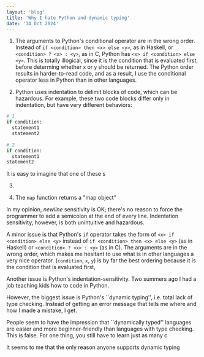```yaml
---
layout: 'blog'
title: 'Why I hate Python and dynamic typing'
date: '14 Oct 2024'
---
```


1. The arguments to Python's conditional operator are in the wrong order. Instead of `if <condition> then <x> else <y>`, as in Haskell, or `<condition> ? <x> : <y>`, as in C, Python has `<x> if <condition> else <y>`. This is totally illogical, since it is the condition that is evaluated first, before determing whether `x` or `y` should be returned. The Python order results in harder-to-read code, and as a result, I use the conditional operator less in Python than in other languages.

2. Python uses indentation to delimit blocks of code, which can be hazardous. For example, these two code blocks differ only in indentation, but have very different behaviors:
```python
# 1
if condition:
  statement1
  statement2
  
# 2
if condition:
  statement1
statement2
```
It is easy to imagine that one of these s

3. 

4. The `map` function returns a "map object" 


<!-- no block comments [don't care about this one much anymore] -->
<!-- defining function in loop/comprehension does weird things -->
<!-- map returns "map object" -->
<!-- can't spread expression over multiple lines w/o parens -->

<!-- remove anecdote below -->

In my opinion, _newline_ sensitivity is OK; there's no reason to force the programmer to add a semicolon at the end of every line. Indentation sensitivity, however, is both unintuitive and hazardous. 

A minor issue is that Python's `if` operator takes the form of `<x> if <condition> else <y>` instead of `if <condition> then <x> else <y>` (as in Haskell) or `<condition> ? <x> : <y>` (as in C). The arguments are in the wrong order, which makes me hesitant to use what is in other languages a very nice operator. (`condition`, `x`, `y`) is by far the best ordering because it is the condition that is evaluated first, 

Another issue is Python's indentation-sensitivity. Two summers ago I had a job teaching kids how to code in Python.

However, the biggest issue is Python's ``dynamic typing'', i.e. total lack of type checking. Instead of getting an error message that tells me where and how I made a mistake, I get. 

People seem to have the impression that ``dynamically typed'' languages are easier and more beginner-friendly than languages with type checking. This is false. For one thing, you still have to learn just as many c

It seems to me that the only reason anyone supports dynamic typing 


